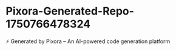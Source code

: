 # Pixora-Generated-Repo-1750766478324
⚡ Generated by Pixora – An AI-powered code generation platform
